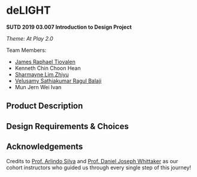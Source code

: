 # deLIGHT
**SUTD 2019 03.007 Introduction to Design Project**

_Theme: At Play 2.0_

Team Members:
- [James Raphael Tiovalen](https://github.com/jamestiotio)
- Kenneth Chin Choon Hean
- [Sharmayne Lim Zhiyu](https://github.com/sl194)
- [Velusamy Sathiakumar Ragul Balaji](https://github.com/ragulbalaji)
- Mun Jern Wei Ivan

## Product Description

## Design Requirements & Choices

## Acknowledgements

Credits to [Prof. Arlindo Silva](https://epd.sutd.edu.sg/people/faculty/arlindo-silva) and [Prof. Daniel Joseph Whittaker](https://asd.sutd.edu.sg/people/faculty/daniel-joseph-whittaker) as our cohort instructors who guided us through every single step of this journey!
